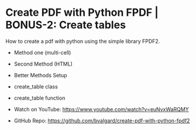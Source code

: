 # Create PDF with Python FPDF | BONUS-2: Create tables

How to create a pdf with python using the simple library FPDF2. 

* Method one (multi-cell)
* Second Method (HTML)
* Better Methods Setup
* create_table class
* create_table function


* Watch on YouTube:
https://www.youtube.com/watch?v=euNvxWaRQMY

* GitHub Repo:
https://github.com/bvalgard/create-pdf-with-python-fpdf2
